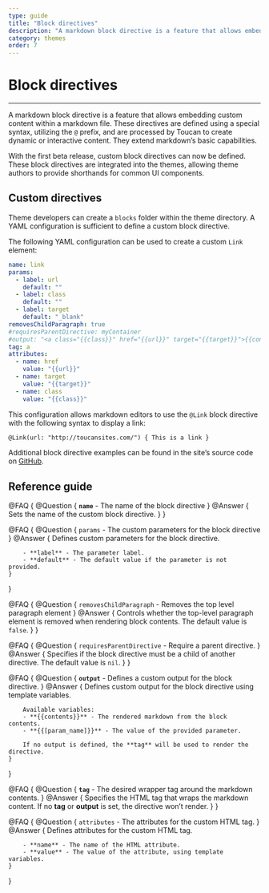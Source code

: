 ```yaml
---
type: guide
title: "Block directives"
description: "A markdown block directive is a feature that allows embedding custom content within a markdown file."
category: themes
order: 7
---
```


# Block directives
---

A markdown block directive is a feature that allows embedding custom content within a markdown file. These directives are defined using a special syntax, utilizing the `@` prefix, and are processed by Toucan to create dynamic or interactive content. They extend markdown’s basic capabilities.

With the first beta release, custom block directives can now be defined. These block directives are integrated into the themes, allowing theme authors to provide shorthands for common UI components.

## Custom directives

Theme developers can create a `blocks` folder within the theme directory. A YAML configuration is sufficient to define a custom block directive.

The following YAML configuration can be used to create a custom `Link` element:

```yaml
name: link
params:
  - label: url
    default: ""
  - label: class
    default: ""
  - label: target
    default: "_blank"
removesChildParagraph: true
#requiresParentDirective: myContainer
#output: "<a class="{{class}}" href="{{url}}" target="{{target}}">{{contents}}</a>" 
tag: a
attributes:
  - name: href
    value: "{{url}}"
  - name: target
    value: "{{target}}"
  - name: class
    value: "{{class}}"
```

This configuration allows markdown editors to use the `@Link` block directive with the following syntax to display a link:

```md
@Link(url: "http://toucansites.com/") { This is a link }
```

Additional block directive examples can be found in the site’s source code on [GitHub](https://github.com/toucansites/website/tree/main/src/themes/default/blocks).


## Reference guide

@FAQ {
    @Question { 
        **`name`** - The name of the block directive
    }
    @Answer { 
        Sets the name of the custom block directive.
    }
}

@FAQ {
    @Question { 
        `params` - The custom parameters for the block directive
    }
    @Answer { 
        Defines custom parameters for the block directive.

        - **label** - The parameter label.
        - **default** - The default value if the parameter is not provided.
    }
}

@FAQ {
    @Question { 
        `removesChildParagraph` - Removes the top level paragraph element 
    }
    @Answer { 
        Controls whether the top-level paragraph element is removed when rendering block contents. The default value is `false`.
    }
}

@FAQ {
    @Question { 
        `requiresParentDirective` - Require a parent directive.
    }
    @Answer { 
        Specifies if the block directive must be a child of another directive. The default value is `nil`.
    }
}

@FAQ {
    @Question { 
        **`output`** - Defines a custom output for the block directive.
    }
    @Answer { 
        Defines custom output for the block directive using template variables.

        Available variables:
        - **{{contents}}** - The rendered markdown from the block contents.
        - **{{[param_name]}}** - The value of the provided parameter.

        If no output is defined, the **tag** will be used to render the directive.
    }
}

@FAQ {
    @Question { 
        **`tag`** - The desired wrapper tag around the markdown contents.
    }
    @Answer { 
        Specifies the HTML tag that wraps the markdown content. If no **tag** or **output** is set, the directive won’t render.
    }
}

@FAQ {
    @Question { 
        `attributes` - The attributes for the custom HTML tag.
    }
    @Answer { 
        Defines attributes for the custom HTML tag.

        - **name** - The name of the HTML attribute.
        - **value** - The value of the attribute, using template variables.
    }
}
